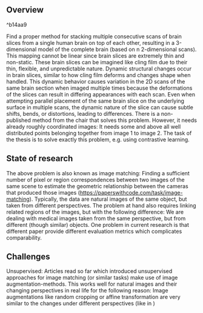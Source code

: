 ## Overview

^b14aa9

Find a proper method for stacking multiple consecutive scans of brain slices from a single human brain on top of each other, resulting in a 3-dimensional model of the complete brain (based on n 2-dimensional scans). 
This mapping cannot be linear since brain slices are extremely thin and non-static. These brain slices can be imagined like cling film due to their thin, flexible, and unpredictable nature. Dynamic structural changes occur in brain slices, similar to how cling film deforms and changes shape when handled. This dynamic behavior causes variation in the 2D scans of the same brain section when imaged multiple times because the deformations of the slices can result in differing appearances with each scan. Even when attempting parallel placement of the same brain slice on the underlying surface in multiple scans, the dynamic nature of the slice can cause subtle shifts, bends, or distortions, leading to differences.
There is a non-published method from the chair that solves this problem. However, it needs already roughly coordinated images: It needs some and above all well distributed points belonging together from image 1 to image 2. The task of the thesis is to solve exactly this problem, e.g. using contrastive learning.

## State of research
The above problem is also known as image matching: Finding a sufficient number of pixel or region correspondences between two images of the same scene to estimate the geometric relationship between the cameras that produced those images (https://paperswithcode.com/task/image-matching).
Typically, the data are natural images of the same object, but taken from different perspectives. The problem at hand also requires linking related regions of the images, but with the following difference: We are dealing with medical images taken from the same perspective, but from different (though similar) objects.
One problem in current research is that different paper provide different evaluation metrics which complicates comparability. 

## Challenges
Unsupervised: Articles read so far which introduced unsupervised approaches for image matching (or similar tasks) make use of image augmentation-methods. This works well for natural images and their changing perspectives in real life for the following reason: Image augmentations like random cropping or affine transformation are very similar to the changes under different perspectives (like in )
